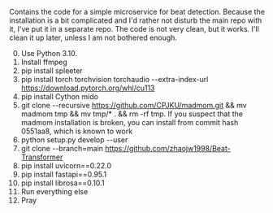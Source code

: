 Contains the code for a simple microservice for beat detection. Because the installation is a bit complicated and I'd rather not disturb the main repo with it, I've put it in a separate repo. The code is not very clean, but it works. I'll clean it up later, unless I am not bothered enough.

0. Use Python 3.10.
1. Install ffmpeg
2. pip install spleeter
3. pip install torch torchvision torchaudio --extra-index-url https://download.pytorch.org/whl/cu113
4. pip install Cython mido
5. git clone --recursive https://github.com/CPJKU/madmom.git && mv madmom tmp && mv tmp/* . && rm -rf tmp. If you suspect that the madmom installation is broken, you can install from commit hash 0551aa8, which is known to work
6. python setup.py develop --user
7. git clone --branch=main https://github.com/zhaojw1998/Beat-Transformer
8. pip install uvicorn==0.22.0
9. pip install fastapi==0.95.1
10. pip install librosa==0.10.1
11. Run everything else
12. Pray

